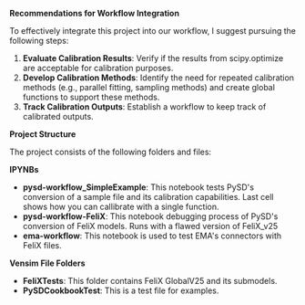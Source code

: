 **Recommendations for Workflow Integration**

To effectively integrate this project into our workflow, I suggest pursuing the following steps:

1. **Evaluate Calibration Results**: Verify if the results from scipy.optimize are acceptable for calibration purposes.
2. **Develop Calibration Methods**: Identify the need for repeated calibration methods (e.g., parallel fitting, sampling methods) and create global functions to support these methods.
3. **Track Calibration Outputs**: Establish a workflow to keep track of calibrated outputs.

**Project Structure**

The project consists of the following folders and files:

**IPYNBs**
* **pysd-workflow_SimpleExample**: This notebook tests PySD's conversion of a sample file and its calibration capabilities. Last cell shows how you can callibrate with a single function.
* **pysd-workflow-FeliX**: This notebook debugging process of PySD's conversion of FeliX models. Runs with a flawed version of FeliX_v25
* **ema-workflow**: This notebook is used to test EMA's connectors with FeliX files.

**Vensim File Folders**
* **FeliXTests**: This folder contains FeliX GlobalV25 and its submodels.
* **PySDCookbookTest**: This is a test file for examples.




